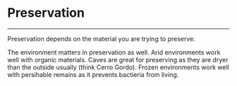 # Preservation
---
Preservation depends on the material you are trying to preserve.

The environment matters in preservation as well. Arid environments work well with organic materials. Caves are great for preserving as they are dryer than the outside usually (think Cerro Gordo). Frozen environments work well with persihable remains as it prevents bactieria from living.